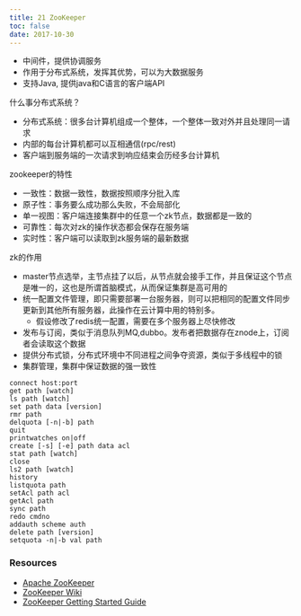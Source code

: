 ```yaml
---
title: 21 ZooKeeper
toc: false
date: 2017-10-30
---
```


* 中间件，提供协调服务
* 作用于分布式系统，发挥其优势，可以为大数据服务
* 支持Java, 提供java和C语言的客户端API

什么事分布式系统？

* 分布式系统：很多台计算机组成一个整体，一个整体一致对外并且处理同一请求
* 内部的每台计算机都可以互相通信(rpc/rest)
* 客户端到服务端的一次请求到响应结束会历经多台计算机

zookeeper的特性

* 一致性：数据一致性，数据按照顺序分批入库
* 原子性：事务要么成功那么失败，不会局部化
* 单一视图：客户端连接集群中的任意一个zk节点，数据都是一致的
* 可靠性：每次对zk的操作状态都会保存在服务端
* 实时性：客户端可以读取到zk服务端的最新数据

zk的作用

* master节点选举，主节点挂了以后，从节点就会接手工作，并且保证这个节点是唯一的，这也是所谓首脑模式，从而保证集群是高可用的
* 统一配置文件管理，即只需要部署一台服务器，则可以把相同的配置文件同步更新到其他所有服务器，此操作在云计算中用的特别多。
    * 假设修改了redis统一配置，需要在多个服务器上尽快修改
* 发布与订阅，类似于消息队列MQ,dubbo。发布者把数据存在znode上，订阅者会读取这个数据
* 提供分布式锁，分布式环境中不同进程之间争夺资源，类似于多线程中的锁
* 集群管理，集群中保证数据的强一致性


```
connect host:port
get path [watch]
ls path [watch]
set path data [version]
rmr path
delquota [-n|-b] path
quit
printwatches on|off
create [-s] [-e] path data acl
stat path [watch]
close
ls2 path [watch]
history
listquota path
setAcl path acl
getAcl path
sync path
redo cmdno
addauth scheme auth
delete path [version]
setquota -n|-b val path
```
 

### Resources

* [Apache ZooKeeper](https://zookeeper.apache.org/)
* [ZooKeeper Wiki](https://cwiki.apache.org/confluence/display/ZOOKEEPER/Index)
* [ZooKeeper Getting Started Guide](https://zookeeper.apache.org/doc/current/zookeeperStarted.html)